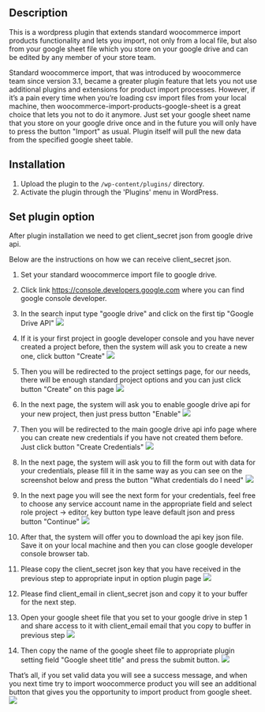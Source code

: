 ## Description

This is a wordpress plugin that extends standard woocommerce import products functionality and lets you import, not only from a local file, but also from your google sheet file which you store on your google drive and can be edited by any member of your store team.

Standard woocommerce import, that was introduced by woocommerce team since version 3.1, became a greater plugin feature that lets you not use additional plugins and extensions for product import processes. However, if it’s a pain every time when you’re loading csv import files from your local machine, then woocommerce-import-products-google-sheet is a great choice that lets you not to do it anymore. Just set your google sheet name that you store on your google drive once and in the future you will only have to press the button "Import" as usual. Plugin itself will pull the new data from the specified google sheet table.

## Installation
1. Upload the plugin to the `/wp-content/plugins/` directory.
2. Activate the plugin through the 'Plugins' menu in WordPress.

## Set plugin option

After plugin installation we need to get client_secret json from google drive api.

Below are the instructions on how we can receive client_secret json.

1. Set your standard woocommerce import file to google drive.

2. Click link https://console.developers.google.com where you can find google console developer.

3. In the search input type "google drive" and click on the first tip "Google Drive API" ![](assets/screenshot-1.png)

4. If it is your first project in google developer console and you have never created a project before, then the system will ask you to create a new one, click button "Create" ![](assets/screenshot-2.png)

5. Then you will be redirected to the project settings page, for our needs, there will be enough standard project options and you can just click button "Create" on this page ![](assets/screenshot-3.png)

6. In the next page, the system will ask you to enable google drive api for your new project, then just press button "Enable" ![](assets/screenshot-4.png)

7. Then you will be redirected to the main google drive api info page where you can create new credentials if you have not created them before.  Just click button "Create Сredentials" ![](assets/screenshot-5.png)

8. In the next page, the system  will ask you to fill the form out with data for your credentials, please fill it in the same way as you can see on the screenshot below and press the button "What credentials do I need" ![](assets/screenshot-6.png)

9. In the next page you will see the next form for your credentials, feel free to choose any service account name in the appropriate field and select role project -> editor, key button type leave default json and press button "Continue" ![](assets/screenshot-7.png)

10. After that, the system will offer you to download the api key json file.  Save it on your local machine and then you can close google developer console browser tab.

11. Please copy the client_secret json key that you have received in the previous step to appropriate input in option plugin page ![](assets/screenshot-8.png)

12. Please find client_email in client_secret json and copy it to your buffer for the next step.

13. Open your google sheet file that you set to your google drive in step 1 and share access to it with client_email email that you copy to buffer in previous step ![](assets/screenshot-9.png)

14. Then copy the name of the google sheet file to appropriate plugin setting field "Google sheet title" and press the submit button. ![](assets/screenshot-10.png)

That’s all, if you set valid data you will see a success message, and when you next time try to import woocommerce product you will see an additional button that gives you the opportunity to import product from google sheet. ![](assets/screenshot-11.png)
